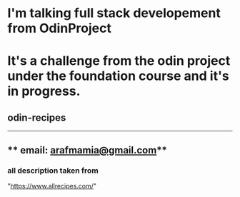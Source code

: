 # I'm talking full stack developement from OdinProject

<!--  -->

# It's a challenge from the odin project under the foundation course and it's in progress.

## odin-recipes

---

## ** email: arafmamia@gmail.com**

### all description taken from
"https://www.allrecipes.com/"
